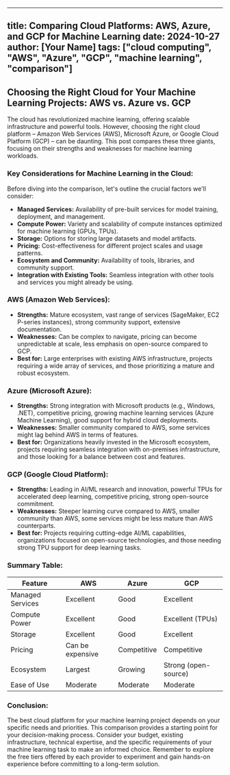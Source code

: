 
---
title: Comparing Cloud Platforms: AWS, Azure, and GCP for Machine Learning
date: 2024-10-27
author: [Your Name]
tags: ["cloud computing", "AWS", "Azure", "GCP", "machine learning", "comparison"]
---

## Choosing the Right Cloud for Your Machine Learning Projects: AWS vs. Azure vs. GCP

The cloud has revolutionized machine learning, offering scalable infrastructure and powerful tools.  However, choosing the right cloud platform – Amazon Web Services (AWS), Microsoft Azure, or Google Cloud Platform (GCP) – can be daunting. This post compares these three giants, focusing on their strengths and weaknesses for machine learning workloads.

### Key Considerations for Machine Learning in the Cloud:

Before diving into the comparison, let's outline the crucial factors we'll consider:

* **Managed Services:**  Availability of pre-built services for model training, deployment, and management.
* **Compute Power:**  Variety and scalability of compute instances optimized for machine learning (GPUs, TPUs).
* **Storage:** Options for storing large datasets and model artifacts.
* **Pricing:** Cost-effectiveness for different project scales and usage patterns.
* **Ecosystem and Community:**  Availability of tools, libraries, and community support.
* **Integration with Existing Tools:**  Seamless integration with other tools and services you might already be using.


### AWS (Amazon Web Services):

* **Strengths:** Mature ecosystem, vast range of services (SageMaker, EC2 P-series instances), strong community support, extensive documentation.
* **Weaknesses:** Can be complex to navigate, pricing can become unpredictable at scale, less emphasis on open-source compared to GCP.
* **Best for:** Large enterprises with existing AWS infrastructure, projects requiring a wide array of services, and those prioritizing a mature and robust ecosystem.


### Azure (Microsoft Azure):

* **Strengths:** Strong integration with Microsoft products (e.g., Windows, .NET), competitive pricing, growing machine learning services (Azure Machine Learning), good support for hybrid cloud deployments.
* **Weaknesses:** Smaller community compared to AWS, some services might lag behind AWS in terms of features.
* **Best for:** Organizations heavily invested in the Microsoft ecosystem, projects requiring seamless integration with on-premises infrastructure, and those looking for a balance between cost and features.


### GCP (Google Cloud Platform):

* **Strengths:** Leading in AI/ML research and innovation, powerful TPUs for accelerated deep learning, competitive pricing, strong open-source commitment.
* **Weaknesses:**  Steeper learning curve compared to AWS, smaller community than AWS, some services might be less mature than AWS counterparts.
* **Best for:** Projects requiring cutting-edge AI/ML capabilities, organizations focused on open-source technologies, and those needing strong TPU support for deep learning tasks.


### Summary Table:

| Feature          | AWS                 | Azure                | GCP                  |
|-----------------|----------------------|-----------------------|-----------------------|
| Managed Services | Excellent             | Good                  | Excellent             |
| Compute Power    | Excellent             | Good                  | Excellent (TPUs)      |
| Storage          | Excellent             | Good                  | Excellent             |
| Pricing          | Can be expensive      | Competitive           | Competitive           |
| Ecosystem        | Largest              | Growing               | Strong (open-source) |
| Ease of Use      | Moderate              | Moderate              | Moderate              |


### Conclusion:

The best cloud platform for your machine learning project depends on your specific needs and priorities.  This comparison provides a starting point for your decision-making process.  Consider your budget, existing infrastructure, technical expertise, and the specific requirements of your machine learning task to make an informed choice.  Remember to explore the free tiers offered by each provider to experiment and gain hands-on experience before committing to a long-term solution.

